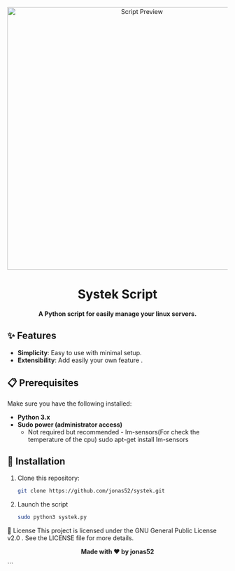 <p align="center">
  <img src="![Screenshot 2024-08-26 223145](https://github.com/user-attachments/assets/f723421f-3691-4b17-bf3e-11bf3cc6456d)" alt="Script Preview" width="600">
</p>

<h1 align="center">Systek Script</h1>

<p align="center">
  <strong>A Python script for easily manage your linux servers.</strong>
</p>

## ✨ Features

- **Simplicity**: Easy to use with minimal setup.
- **Extensibility**: Add easily your own feature .

## 📋 Prerequisites

Make sure you have the following installed:

- **Python 3.x**
- **Sudo power (administrator access)**
  - Not required but recommended - lm-sensors(For check the temperature of the cpu) sudo apt-get install lm-sensors

## 🚀 Installation

1. Clone this repository:

   ```bash
   git clone https://github.com/jonas52/systek.git  
2. Launch the script
   ```bash
   sudo python3 systek.py
📝 License
This project is licensed under the GNU General Public License v2.0 . See the LICENSE file for more details.

<p align="center"> <strong>Made with ❤️ by jonas52</strong> </p> ```
